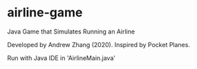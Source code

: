 # airline-game
Java Game that Simulates Running an Airline

Developed by Andrew Zhang (2020). Inspired by Pocket Planes. 

Run with Java IDE in 'AirlineMain.java' 
